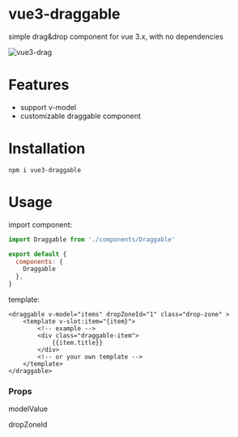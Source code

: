# vue3-draggable

simple drag&drop component for vue 3.x, with no dependencies

![vue3-drag](https://user-images.githubusercontent.com/59331444/103271751-6e8a2480-49fe-11eb-953d-9554e0af513a.gif)

# Features
+ support v-model
+ customizable draggable component

# Installation
```
npm i vue3-draggable
```

# Usage

import component:
```javascript
import Draggable from './components/Draggable'

export default {
  components: {
    Draggable
  },
}
```

template:
```
<draggable v-model="items" dropZoneId="1" class="drop-zone" >
    <template v-slot:item="{item}">
        <!-- example -->
        <div class="draggable-item">
            {{item.title}}
        </div>
        <!-- or your own template -->
    </template>
</draggable>
```

### Props

modelValue

dropZoneId


